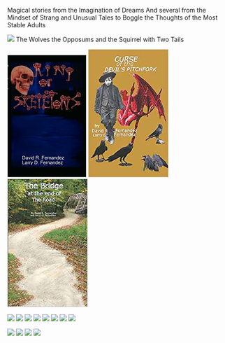 Magical stories from the Imagination of Dreams
And several from the Mindset of Strang and Unusual Tales to Boggle the Thoughts of the Most Stable Adults

![](images/thewolves.jGP)
The Wolves the Opposums and the Squirrel with Two Tails

![](images/ring.jpg) ![](images/curse.jpg) ![](images/Bridge.jpg)

![](images/logo_main.png) ![](images/logo_main.png) ![](images/logo_main.png) ![](images/logo_main.png)
![](images/logo_main.png) ![](images/logo_main.png) ![](images/logo_main.png) ![](images/logo_main.png)

![](images/logo_main.png) ![](images/logo_main.png) ![](images/logo_main.png) ![](images/logo_main.png)
